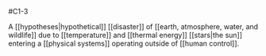 #C1-3 

A [[hypotheses|hypothetical]] [[disaster]] of [[earth, atmosphere, water, and wildlife]] due to [[temperature]] and [[thermal energy]] [[stars|the sun]] entering a [[physical systems]] operating outside of [[human control]].